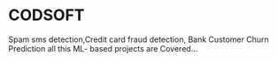 # CODSOFT
Spam sms detection,Credit card fraud detection, Bank Customer Churn Prediction all this ML- based projects are Covered... 
